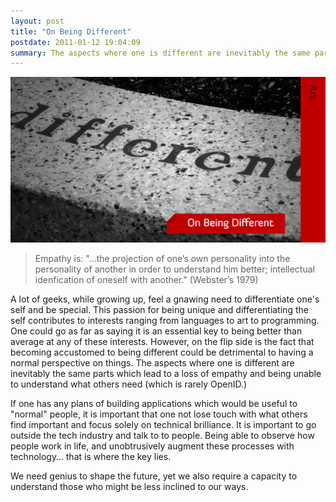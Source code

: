 ```yaml
--- 
layout: post
title: "On Being Different"
postdate: 2011-01-12 19:04:09
summary: The aspects where one is different are inevitably the same parts which lead to a loss of empathy  and being able to understand what others need.
---
```


![](/images/different.png)

> Empathy is: "…the projection of one’s own personality into the personality of another in order to understand him better; intellectual idenfication of oneself with another." (Webster’s 1979)

A lot of geeks, while growing up, feel a gnawing need to differentiate one's self and be special. This passion for being unique and differentiating the self contributes to interests ranging from languages to art to programming. One could go as far as saying it is an essential key to being better than average at any of these interests. However, on the flip side is the fact that becoming accustomed to being different could be detrimental to having a normal perspective on things. The aspects where one is different are inevitably the same parts which lead to a loss of empathy and being unable to understand what others need (which is rarely OpenID.)

If one has any plans of building applications which would be useful to "normal" people, it is important that one not lose touch with what others find important and focus solely on technical brilliance. It is important to go outside the tech industry and talk to to people. Being able to observe how people work in life, and unobtrusively augment these processes with technology… that is where the key lies.

We need genius to shape the future, yet we also require a capacity to understand those who might be less inclined to our ways.
